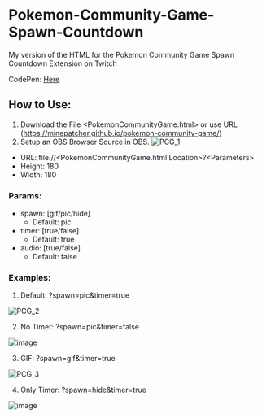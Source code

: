 # Pokemon-Community-Game-Spawn-Countdown
My version of the HTML for the Pokemon Community Game Spawn Countdown Extension on Twitch

CodePen: [Here](https://codepen.io/mine-patcher/pen/VwJqyoe)

## How to Use:
1. Download the File <PokemonCommunityGame.html> or use URL (https://minepatcher.github.io/pokemon-community-game/)
2. Setup an OBS Browser Source in OBS.
![PCG_1](https://github.com/user-attachments/assets/241d7ec0-8db0-4c62-8d65-cb128bb02954)
- URL: file://&lt;PokemonCommunityGame.html Location&gt;?&lt;Parameters&gt;
- Height: 180
- Width: 180
### Params:
- spawn: [gif/pic/hide]
    - Default: pic
- timer: [true/false]
    - Default: true
- audio: [true/false]
    - Default: false

### Examples:
1.  Default: ?spawn=pic&timer=true

![PCG_2](https://github.com/user-attachments/assets/436133db-6c3a-46ec-b39f-29abd01e02ef)

2. No Timer: ?spawn=pic&timer=false

![image](https://github.com/user-attachments/assets/3dcc80ff-1aed-43df-8954-c96cef8c6850)

3. GIF: ?spawn=gif&timer=true

![PCG_3](https://github.com/user-attachments/assets/bed95381-ec4e-4771-8a23-fee66b154f57)

4. Only Timer: ?spawn=hide&timer=true

![image](https://github.com/user-attachments/assets/29241c6c-974a-427d-bfc6-4fb80019af93)
